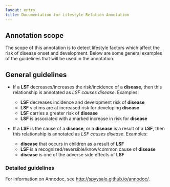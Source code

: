 ```yaml
---
layout: entry
title: Documentation for Lifestyle Relation Annotation
---
```


## Annotation scope

The scope of this annotation is to detect lifestyle factors which affect the risk of disease onset and development. Below are some general examples of the guidelines that will be used in the annotation.

## General guidelines

* If a __LSF__ decreases/increases the risk/incidence of a __disease__, then this relationship is annotated as _LSF causes disease_. Examples:
  * __LSF__ decreases incidence and development risk of __disease__
  * __LSF__ victims are at increased risk for developing __disease__
  * __LSF__ carries a greater risk of __disease__
  * __LSF__ is associated with a marked increase in risk for __disease__

* If a __LSF__ is the cause of a __disease__, or a __disease__ is a result of a __LSF__, then this relationship is annotated as _LSF causes disease_. Examples:
  * __disease__ that occurs in children as a result of __LSF__
  * __LSF__ is a recognized/reversible/know/common cause of __disease__ 
  * __disease__ is one of the adverse side effects of __LSF__

### Detailed guidelines

For information on Annodoc, see <http://spyysalo.github.io/annodoc/>.
